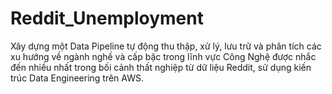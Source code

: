 # Reddit_Unemployment
Xây dựng một Data Pipeline tự động thu thập, xử lý, lưu trữ và phân tích các xu hướng về ngành nghề và cấp bậc trong lĩnh vực Công Nghệ được nhắc đến nhiều nhất trong bối cảnh thất nghiệp từ dữ liệu Reddit, sử dụng kiến trúc Data Engineering trên AWS.
